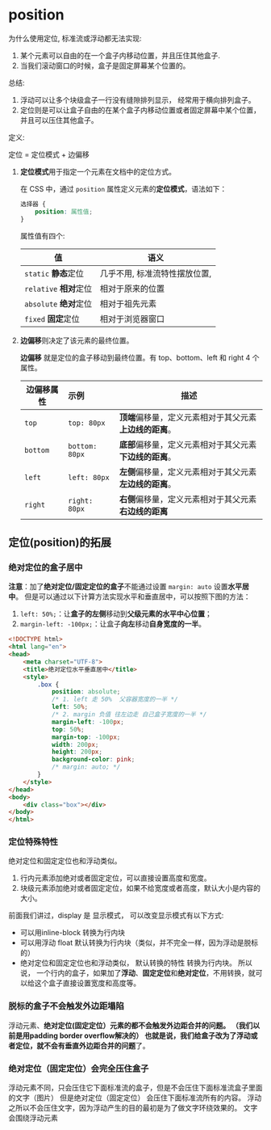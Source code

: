 # position

为什么使用定位, 标准流或浮动都无法实现:
1. 某个元素可以自由的在一个盒子内移动位置，并且压住其他盒子.
2. 当我们滚动窗口的时候，盒子是固定屏幕某个位置的。

总结: 

1. 浮动可以让多个块级盒子一行没有缝隙排列显示， 经常用于横向排列盒子。
2. 定位则是可以让盒子自由的在某个盒子内移动位置或者固定屏幕中某个位置，并且可以压住其他盒子。

定义: 

定位 = 定位模式 + 边偏移 

1. **定位模式**用于指定一个元素在文档中的定位方式。

    在 CSS 中，通过 `position` 属性定义元素的**定位模式**，语法如下：

    ```css
    选择器 { 
        position: 属性值; 
    }
    ```

    属性值有四个:

    值|语义|
    --|--
    `static`   **静态**定位 |几乎不用, 标准流特性摆放位置, 
    `relative` **相对**定位 |相对于原来的位置
    `absolute` **绝对**定位 |相对于祖先元素
    `fixed`    **固定**定位 |相对于浏览器窗口

2. **边偏移**则决定了该元素的最终位置。

    **边偏移** 就是定位的盒子移动到最终位置。有 top、bottom、left 和 right  4 个属性。

    | 边偏移属性    | 示例             | 描述                               |
    | -------- | :------------- | -------------------------------- |
    | `top`    | `top: 80px`    | **顶端**偏移量，定义元素相对于其父元素**上边线的距离**。 |
    | `bottom` | `bottom: 80px` | **底部**偏移量，定义元素相对于其父元素**下边线的距离**。 |
    | `left`   | `left: 80px`   | **左侧**偏移量，定义元素相对于其父元素**左边线的距离**。 |
    | `right`  | `right: 80px`  | **右侧**偏移量，定义元素相对于其父元素**右边线的距离**  |



## 定位(position)的拓展


### 绝对定位的盒子居中
**注意**：加了**绝对定位/固定定位的盒子**不能通过设置 `margin: auto` 设置**水平居中**。
但是可以通过以下计算方法实现水平和垂直居中，可以按照下图的方法：
1. `left: 50%;`：让**盒子的左侧**移动到**父级元素的水平中心位置**；
2. `margin-left: -100px;`：让盒子**向左**移动**自身宽度的一半**。

```html
<!DOCTYPE html>
<html lang="en">
<head>
    <meta charset="UTF-8">
    <title>绝对定位水平垂直居中</title>
    <style>
        .box {
            position: absolute;
            /* 1. left 走 50%  父容器宽度的一半 */
            left: 50%;
            /* 2. margin 负值 往左边走 自己盒子宽度的一半 */
            margin-left: -100px;
            top: 50%;
            margin-top: -100px;
            width: 200px;
            height: 200px;
            background-color: pink;
            /* margin: auto; */
        }
    </style>
</head>
<body>
    <div class="box"></div>
</body>
</html>
```

### 定位特殊特性

绝对定位和固定定位也和浮动类似。

1. 行内元素添加绝对或者固定定位，可以直接设置高度和宽度。
2. 块级元素添加绝对或者固定定位，如果不给宽度或者高度，默认大小是内容的大小。

前面我们讲过，display 是 显示模式， 可以改变显示模式有以下方式:
- 可以用inline-block  转换为行内块
- 可以用浮动 float 默认转换为行内块（类似，并不完全一样，因为浮动是脱标的）
- 绝对定位和固定定位也和浮动类似， 默认转换的特性 转换为行内块。
所以说， 一个行内的盒子，如果加了**浮动**、**固定定位**和**绝对定位**，不用转换，就可以给这个盒子直接设置宽度和高度等。

### 脱标的盒子不会触发外边距塌陷
浮动元素、**绝对定位(固定定位）**元素的都不会触发外边距合并的问题。 （我们以前是用padding border overflow解决的）
也就是说，我们给盒子改为了浮动或者定位，就不会有垂直**外边距合并的问题**了。

### 绝对定位（固定定位）会完全压住盒子

浮动元素不同，只会压住它下面标准流的盒子，但是不会压住下面标准流盒子里面的文字（图片）
但是绝对定位（固定定位） 会压住下面标准流所有的内容。
浮动之所以不会压住文字，因为浮动产生的目的最初是为了做文字环绕效果的。 文字会围绕浮动元素
